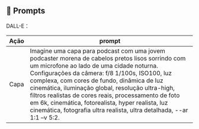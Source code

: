 ## 🧠 Prompts


DALL-E：

|   Ação   | prompt                                                                                                                                                                                                                                                                         |
| :------: | ------------------------------------------------------------------------------------------------------------------------------------------------------------------------------------------------------------------------------------------------------------------------------ |
|  Capa  | Imagine uma capa para podcast com uma jovem podcaster morena de cabelos pretos lisos sorrindo com um microfone ao lado de uma cidade noturna. Configurações da câmera: f/8 1/100s, ISO100, luz complexa, com cores de fundo, dinâmica de luz cinemática, iluminação global, resolução ultra-high, filtros realistas de cores reais, processamento de foto em 6k, cinemática, fotorealista, hyper realista, luz cinemática, fotografia ultra realista, ultra detalhada, --ar 1:1 –v 5:2.|
